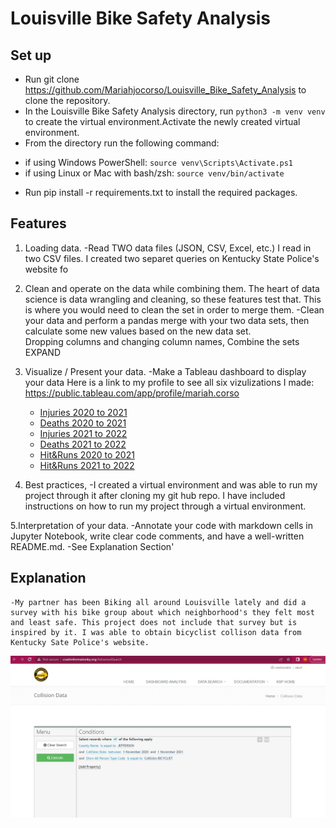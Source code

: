 # Louisville Bike Safety Analysis

## Set up

* Run git clone https://github.com/Mariahjocorso/Louisville_Bike_Safety_Analysis to clone the repository.
* In the Louisville Bike Safety Analysis directory, run ```python3 -m venv venv``` to create the virtual environment.Activate the newly created virtual environment. 
* From the directory run the following command:
- if using Windows PowerShell: ```source venv\Scripts\Activate.ps1```
- if using Linux or Mac with bash/zsh: ```source venv/bin/activate```

* Run pip install -r requirements.txt to install the required packages.

## Features
1. Loading data. 
    -Read TWO data files (JSON, CSV, Excel, etc.)
    I read in two CSV files. I created two separet queries on Kentucky State Police's website fo

2. Clean and operate on the data while combining them. The heart of data science is data wrangling and cleaning, so these features test that. This is where you would need to clean the set in order to merge them. 
    -Clean your data and perform a pandas merge with your two data sets, then calculate some new values based on the new data set.  
    Dropping columns and changing column names, Combine the sets EXPAND

3. Visualize / Present your data. 
    -Make a Tableau dashboard to display your data
    Here is a link to my profile to see all six vizulizations I made: https://public.tableau.com/app/profile/mariah.corso

    * [Injuries 2020 to 2021](https://public.tableau.com/views/BicyclistInjuries2020to2021/Injured1?:language=en-US&:display_count=n&:origin=viz_share_link)
    * [Deaths 2020 to 2021](https://public.tableau.com/views/BicyclistDeaths2020to2021/Deaths1?:language=en-US&:display_count=n&:origin=viz_share_link)
    * [Injuries 2021 to 2022](https://public.tableau.com/views/BicyclistInjuries2021to2022/Injured2?:language=en-US&:display_count=n&:origin=viz_share_link)
    * [Deaths 2021 to 2022](https://public.tableau.com/views/BicyclistDeaths2021to2022/Deaths2?:language=en-US&:display_count=n&:origin=viz_share_link)
    * [Hit&Runs 2020 to 2021](https://public.tableau.com/views/HitandRunInvolvingBicyclist2020to2021/HitRun1?:language=en-US&:display_count=n&:origin=viz_share_link)
    * [Hit&Runs 2021 to 2022](https://public.tableau.com/views/HitandRunInvolvingBicyclists2021to2022/HitRun2?:language=en-US&:display_count=n&:origin=viz_share_link)


4. Best practices,
    -I created a virtual environment and was able to run my project through it after cloning my git hub repo. I have included instructions on how to run my project through a virtual environment. 

5.Interpretation of your data. 
   -Annotate your code with markdown cells in Jupyter Notebook, write clear code comments, and have a well-written README.md. 
    -See Explanation Section'

## Explanation 
    -My partner has been Biking all around Louisville lately and did a survey with his bike group about which neighborhood's they felt most and least safe. This project does not include that survey but is inspired by it. I was able to obtain bicyclist collison data from Kentucky Sate Police's website.
  ![KSP Query](https://github.com/Mariahjocorso/Louisville_Bike_Safety_Analysis/blob/main/KSP_Query_Example.jpg)
 

 